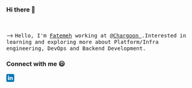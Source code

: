 ### Hi there 👋

<!--
**Famini-ProDev/Famini-ProDev** is a ✨ _special_ ✨ repository because its `README.md` (this file) appears on your GitHub profile.

Here are some ideas to get you started:

- 🔭 I’m currently working on ...
- 🌱 I’m currently learning ...
- 👯 I’m looking to collaborate on ...
- 🤔 I’m looking for help with ...
- 💬 Ask me about ...
- 📫 How to reach me: faminiprodev@gmail.com
- 😄 Pronouns: ...
- ⚡ Fun fact: ...
-->



<p>
  
  <br><br> -->
  <samp>
    Hello, I'm <a href="https://www.linkedin.com/in/aminiprodev/">Fatemeh</a> working at <a href="https://www.chargoon.com/">@Chargoon </a>.Interested in learning and exploring more about Platform/Infra engineering, DevOps and Backend Development. 
  </samp>
</p>

### Connect with me :smiley:

<a href="https://www.linkedin.com/in/aminiprodev/">
  <img align="left" alt="Famini-ProDev Linkdin" width="21px" src="https://raw.githubusercontent.com/edent/SuperTinyIcons/099dc12b59179d07d534069bc8551718f786d91a/images/svg/linkedin.svg" />
</a>

<br/><br/>

